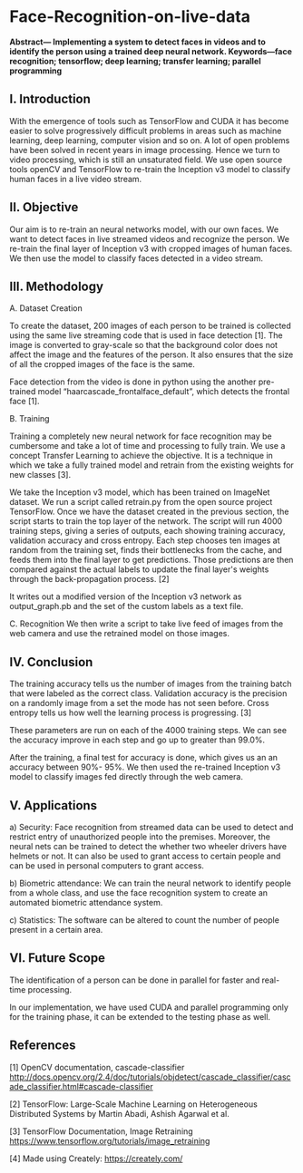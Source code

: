 # Face-Recognition-on-live-data


**Abstract— Implementing a system to detect faces in videos and to identify the person using a trained deep neural network.
Keywords—face recognition; tensorflow; deep learning; transfer learning; parallel programming**

## I.  Introduction 

With the emergence of tools such as TensorFlow and CUDA it has become easier to solve progressively difficult problems in areas such as machine learning, deep learning, computer vision and so on.  A lot of open problems have been solved in recent years in image processing. Hence we turn to video processing, which is still an unsaturated field.
We use open source tools openCV and TensorFlow to re-train the Inception v3 model to classify human faces in a live video stream.

##  II.  Objective

Our aim is to re-train an neural networks model, with our own faces.  We want to detect faces in live streamed videos and recognize the person. 
     We re-train the final layer of Inception v3 with cropped images of human faces. We then use the model to classify faces detected in a video stream.

##  III. Methodology

A. Dataset Creation

To create the dataset, 200 images of each person to be trained is collected using the same live streaming code that is used in face detection [1].  The image is converted to gray-scale so that the background color does not affect the image and the features of the person. It also ensures that the size of all the cropped images of the face is the same.

Face detection from the video is done in python using the another pre-trained model “haarcascade_frontalface_default”, which detects the frontal face [1].



B. Training 

Training a completely new neural network for face recognition may be cumbersome and take a lot of time and processing to fully train.  We use  a concept Transfer Learning to achieve the objective.  It is a technique in which we take a fully trained model and retrain from the existing weights for new classes [3].

We take the Inception v3 model, which has been trained on ImageNet dataset.  We run a script called retrain.py from the open source project TensorFlow.  Once we have the dataset created in the previous section, the script starts to train the top layer of the network.  The script will run 4000 training steps, giving a series of outputs, each showing training accuracy, validation accuracy and cross entropy. Each step chooses ten images at random from the training set, finds their bottlenecks from the cache, and feeds them into the final layer to get predictions. Those predictions are then compared against the actual labels to update the final layer's weights through the back-propagation process. [2]

It writes out a modified version of the Inception v3 network as output_graph.pb and the set of the custom labels as a text file.

C. Recognition
We then write a script to take live feed of images from the web camera and use the retrained model on those images. 

## IV. Conclusion

The training accuracy tells us the number of images from the training batch that were labeled as the correct class. Validation accuracy is the precision on a randomly image from a set the mode has not seen before. Cross entropy tells us how well the learning process is progressing. [3]

These parameters are run on each of the 4000 training steps.  We can see the accuracy improve in each step and go up to greater than 99.0%.

After the training, a final test for accuracy is done, which gives us an an accuracy between 90%- 95%.
We then used the re-trained Inception v3 model to classify images fed directly through the web camera.

## V. Applications

a) Security: Face recognition from streamed data can be used to detect and restrict entry of unauthorized people into the premises. Moreover, the neural nets can be trained to detect the whether two wheeler drivers have helmets or not.
It can also be used to grant access to certain people and can be used in personal computers to grant access.

b) Biometric attendance:  We can train the neural network to identify people from a whole class, and use the face recognition system to create an automated biometric attendance system.

c) Statistics:  The software can be altered  to count the number of people present in a certain area.


## VI. Future Scope

The identification of a person can be done in parallel for faster and real-time processing.

In our implementation, we have used CUDA and parallel programming only for the training phase, it can be extended to the testing phase as well.


## References


[1] OpenCV documentation, cascade-classifier http://docs.opencv.org/2.4/doc/tutorials/objdetect/cascade_classifier/cascade_classifier.html#cascade-classifier

[2] TensorFlow: Large-Scale Machine Learning on Heterogeneous Distributed Systems by Martin Abadi, Ashish Agarwal et al.

[3] TensorFlow Documentation, Image Retraining https://www.tensorflow.org/tutorials/image_retraining

[4] Made using Creately: https://creately.com/
